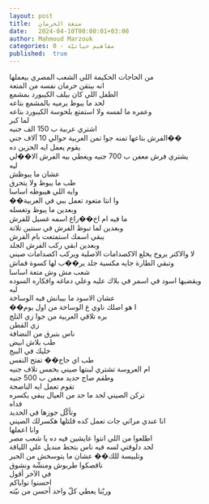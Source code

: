 ```yaml
---
layout: post
title:  متعة الحرمان
date:   2024-04-10T00:00:01+03:00
author: Mahmoud Marzouk
categories: 0 - مفاهيم حياتيّة
published:  true
---
```

من الحاجات الحكيمة اللي الشعب المصري بيعملها\
انه بيتقن حرمان نفسه من المتعة\
الطفل اللي كان بيلف الكيبورد بمشمع\
لحد ما يبوظ يرميه بالمشمع بتاعه\
وعمره ما لمسه ولا استمتع بلحوسة الكيبورد بتاعه\
لما كبر\
اشتري عربية ب 150 الف جنيه\
الفرش بتاعها تمنه جوا تمن العربية حوالي 10 آلاف جني��\
يقوم يعمل ايه الحزين ده\
يشتري فرش معفن ب 700 جنيه ويغطي بيه الفرش الا��لي\
ليه\
عشان ما يبوظش\
طب ما يبوظ ولا يتحرق\
وايه اللي هيبوظه اساسا\
��وا انتا متعود تعمل ببي في العربية\
وبعدين ما يبوظ وتغسله\
ما فيه ام اخ��راع اسمه غسيل للفرش\
وبعدين لما تبوظ الفرش في سنتين تلاتة\
يبقي اسمك استمتعت بام الفرش\
وبعدين ابقي ركب الفرش الجلد\
لا والاكتر يروح يخلع الاكصدامات الاصلية ويركب اكصدامات
صيني\
وتبقي الطارة جايه مكسية جلد ير��ب لها كسوة قماش\
شعب مش وش متعة اساسا\
ويقضيها اسود في اسمر في بلاك عليه وعلي دماغه وافكاره
السوده\
ليه\
عشان الاسود ما بيبانش فيه الوساخة\
��ا هو اصلك ناوي ع الوساخة من اول يوم\
بره تلاقي العربية من جوا زي التلج\
زي القطن\
ناس بتبرق من النضافة\
طب بلاش ابيض\
خليك في البيج\
طب اي حاج�� تفتح النفس\
ام العروسة تشتري لبنتها صيني بخمس تلاف جنيه\
وطقم صاج حديد معفن ب 500 جنيه\
تقوم تعمل ايه الناصحة\
تركن الصيني لحد ما حد من العيال يبقي يكسره\
فداه\
وتأكّل جوزها في الحديد\
انا عندي مراتي جات تعمل كده قلتلها هكسرلك الصيني\
وانا اعملها\
اطلعوا من اللي انتوا عايشين فيه ده يا شعب مصر\
لحد دلوقتي لسه فيه ناس بتحط منديل علي اللياقة\
وتلبيسة للك�� عشان ما يتوسخش من الحبر\
ناقصكوا طربوش ومنشّة ونشوق\
في الآخر أقول\
احسنوا نواياكم\
وربّنا يعطي كلّ واحد أحسن من نيّته
